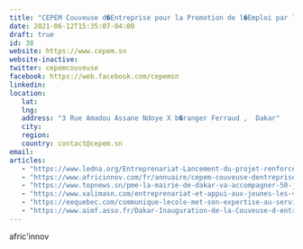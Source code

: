 ```yaml
---
title: "CEPEM Couveuse d�Entreprise pour la Promotion de l�Emploi par la Micro-entreprise "
date: 2021-06-12T15:35:07-04:00
draft: true
id: 38
website: https://www.cepem.sn
website-inactive: 
twitter: cepemcouveuse
facebook: https://web.facebook.com/cepemsn
linkedin: 
location: 
   lat: 
   lng: 
   address: "3 Rue Amadou Assane Ndoye X b�ranger Ferraud ,  Dakar"
   city: 
   region: 
   country: contact@cepem.sn
email: 
articles:
   - "https://www.ledna.org/Entreprenariat-Lancement-du-projet-renforcement-de-capacites-de-la-Couveuse-d.html"
   - "https://www.africinnov.com/fr/annuaire/cepem-couveuse-dentreprise-pour-la-promotion-de-le"
   - "https://www.topnews.sn/pme-la-mairie-de-dakar-va-accompagner-50-jeunes-entrepreneurs-dakarois/"
   - "https://www.xalimasn.com/entreprenariat-et-appui-aux-jeunes-les-villes-de-dakar-et-montreal-sengagent-dans-le-projet-cepem-pour-accompagner-les-dakarois/"
   - "https://eequebec.com/communique-lecole-met-son-expertise-au-service-du-developpement-entrepreneurial-de-la-ville-de-dakar/"
   - "https://www.aimf.asso.fr/Dakar-Inauguration-de-la-Couveuse-d-entreprise-pour-la-promotion-de-l-emploi.html"
---
```

afric'innov
